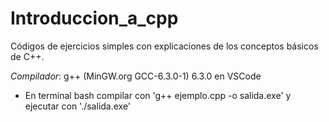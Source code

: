 # Introduccion_a_cpp
Códigos de ejercicios simples con explicaciones de los conceptos básicos de C++.

_Compilador_: g++ (MinGW.org GCC-6.3.0-1) 6.3.0 en VSCode
- En terminal bash compilar con 'g++ ejemplo.cpp -o salida.exe' y ejecutar con './salida.exe'
